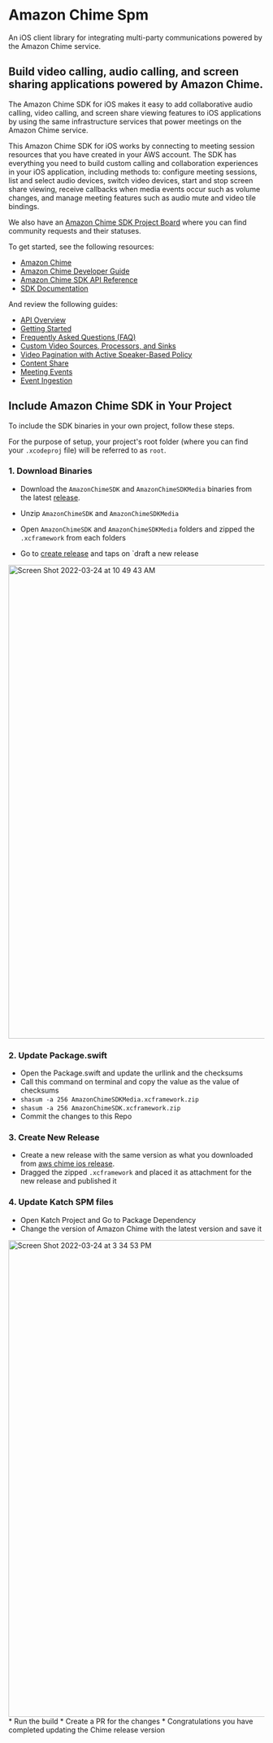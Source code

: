 # Amazon Chime Spm
An iOS client library for integrating multi-party communications powered by the Amazon Chime service.

## Build video calling, audio calling, and screen sharing applications powered by Amazon Chime.

The Amazon Chime SDK for iOS makes it easy to add collaborative audio calling,
video calling, and screen share viewing features to iOS applications by
using the same infrastructure services that power meetings on the Amazon
Chime service.

This Amazon Chime SDK for iOS works by connecting to meeting session
resources that you have created in your AWS account. The SDK has everything
you need to build custom calling and collaboration experiences in your
iOS application, including methods to: configure meeting sessions, list
and select audio devices, switch video devices, start and stop screen share
viewing, receive callbacks when media events occur such as volume changes,
and manage meeting features such as audio mute and video tile bindings.

We also have an [Amazon Chime SDK Project Board](https://aws.github.io/amazon-chime-sdk-js/modules/projectboard.html) where you can find community requests and their statuses.

To get started, see the following resources:

* [Amazon Chime](https://aws.amazon.com/chime)
* [Amazon Chime Developer Guide](https://docs.aws.amazon.com/chime/latest/dg/what-is-chime.html)
* [Amazon Chime SDK API Reference](http://docs.aws.amazon.com/chime/latest/APIReference/Welcome.html)
* [SDK Documentation](https://aws.github.io/amazon-chime-sdk-ios/)

And review the following guides:
* [API Overview](guides/api_overview.md)
* [Getting Started](guides/getting_started.md)
* [Frequently Asked Questions (FAQ)](#frequently-asked-questions)
* [Custom Video Sources, Processors, and Sinks](guides/custom_video.md)
* [Video Pagination with Active Speaker-Based Policy](guides/video_pagination.md)
* [Content Share](guides/content_share.md)
* [Meeting Events](guides/meeting_events.md)
* [Event Ingestion](guides/event_ingestion.md)

## Include Amazon Chime SDK in Your Project

To include the SDK binaries in your own project, follow these steps.

For the purpose of setup, your project's root folder (where you can find your `.xcodeproj` file) will be referred to as `root`.

### 1. Download Binaries

* Download the `AmazonChimeSDK` and `AmazonChimeSDKMedia` binaries from the latest [release](https://github.com/aws/amazon-chime-sdk-ios/releases/latest).

* Unzip `AmazonChimeSDK` and `AmazonChimeSDKMedia`
* Open `AmazonChimeSDK` and `AmazonChimeSDKMedia` folders and zipped the `.xcframework` from each folders
* Go to [create release](https://github.com/gokatch/amazon-chime-sdk-ios/releases) and taps on `draft a new release
<img width="931" alt="Screen Shot 2022-03-24 at 10 49 43 AM" src="https://user-images.githubusercontent.com/6547793/159947439-7cfe4339-f7b1-46d8-bf87-cf6f67567399.png">

### 2. Update Package.swift
* Open the Package.swift and update the urllink and the checksums
* Call this command on terminal and copy the value as the value of checksums
* `shasum -a 256 AmazonChimeSDKMedia.xcframework.zip`
* `shasum -a 256 AmazonChimeSDK.xcframework.zip`
* Commit the changes to this Repo

### 3. Create New Release
* Create a new release with the same version as what you downloaded from [aws chime ios release](https://github.com/aws/amazon-chime-sdk-ios/releases/latest).
* Dragged the zipped `.xcframework` and placed it as attachment for the new release and published it

### 4. Update Katch SPM files
* Open Katch Project and Go to Package Dependency
* Change the version of Amazon Chime with the latest version and save it
<img width="937" alt="Screen Shot 2022-03-24 at 3 34 53 PM" src="https://user-images.githubusercontent.com/6547793/159996243-28ca48ad-87bd-4cd0-a7c5-7fdfdf27a3e8.png">
* Run the build
* Create a PR for the changes
* Congratulations you have completed updating the Chime release version
